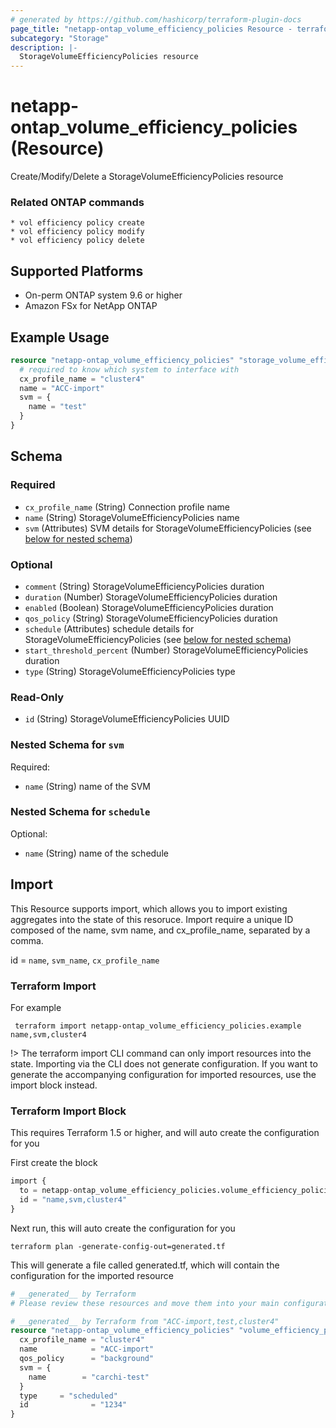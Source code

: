 ```yaml
---
# generated by https://github.com/hashicorp/terraform-plugin-docs
page_title: "netapp-ontap_volume_efficiency_policies Resource - terraform-provider-netapp-ontap"
subcategory: "Storage"
description: |-
  StorageVolumeEfficiencyPolicies resource
---
```


# netapp-ontap_volume_efficiency_policies (Resource)

Create/Modify/Delete a StorageVolumeEfficiencyPolicies resource

### Related ONTAP commands
```commandline
* vol efficiency policy create
* vol efficiency policy modify
* vol efficiency policy delete
```

## Supported Platforms
* On-perm ONTAP system 9.6 or higher
* Amazon FSx for NetApp ONTAP

## Example Usage

```terraform
resource "netapp-ontap_volume_efficiency_policies" "storage_volume_efficiency_policy" {
  # required to know which system to interface with
  cx_profile_name = "cluster4"
  name = "ACC-import"
  svm = {
    name = "test"
  }
}

```


<!-- schema generated by tfplugindocs -->
## Schema

### Required

- `cx_profile_name` (String) Connection profile name
- `name` (String) StorageVolumeEfficiencyPolicies name
- `svm` (Attributes) SVM details for StorageVolumeEfficiencyPolicies (see [below for nested schema](#nestedatt--svm))

### Optional

- `comment` (String) StorageVolumeEfficiencyPolicies duration
- `duration` (Number) StorageVolumeEfficiencyPolicies duration
- `enabled` (Boolean) StorageVolumeEfficiencyPolicies duration
- `qos_policy` (String) StorageVolumeEfficiencyPolicies duration
- `schedule` (Attributes) schedule details for StorageVolumeEfficiencyPolicies (see [below for nested schema](#nestedatt--schedule))
- `start_threshold_percent` (Number) StorageVolumeEfficiencyPolicies duration
- `type` (String) StorageVolumeEfficiencyPolicies type

### Read-Only

- `id` (String) StorageVolumeEfficiencyPolicies UUID

<a id="nestedatt--svm"></a>
### Nested Schema for `svm`

Required:

- `name` (String) name of the SVM


<a id="nestedatt--schedule"></a>
### Nested Schema for `schedule`

Optional:

- `name` (String) name of the schedule

## Import
This Resource supports import, which allows you to import existing aggregates into the state of this resoruce.
Import require a unique ID composed of the name, svm name, and cx_profile_name, separated by a comma.

id = `name`, `svm_name`, `cx_profile_name`

### Terraform Import

For example
 ```shell
  terraform import netapp-ontap_volume_efficiency_policies.example name,svm,cluster4
 ```

!> The terraform import CLI command can only import resources into the state. Importing via the CLI does not generate configuration. If you want to generate the accompanying configuration for imported resources, use the import block instead.

### Terraform Import Block
This requires Terraform 1.5 or higher, and will auto create the configuration for you

First create the block
```terraform
import {
  to = netapp-ontap_volume_efficiency_policies.volume_efficiency_policies_import
  id = "name,svm,cluster4"
}
```
Next run, this will auto create the configuration for you
```shell
terraform plan -generate-config-out=generated.tf
```
This will generate a file called generated.tf, which will contain the configuration for the imported resource
```terraform
# __generated__ by Terraform
# Please review these resources and move them into your main configuration files.

# __generated__ by Terraform from "ACC-import,test,cluster4"
resource "netapp-ontap_volume_efficiency_policies" "volume_efficiency_policies_import" {
  cx_profile_name = "cluster4"
  name            = "ACC-import"
  qos_policy      = "background"
  svm = {
    name        = "carchi-test"
  }
  type     = "scheduled"
  id              = "1234"
}

``` 